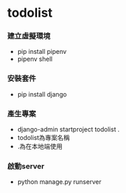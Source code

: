 # todolist

### 建立虛擬環境
- pip install pipenv
- pipenv shell

### 安裝套件
- pip install django

### 產生專案
- django-admin startproject todolist .
- todolist為專案名稱
- .為在本地端使用

### 啟動server
- python manage.py runserver
